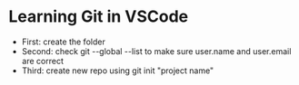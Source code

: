 # Learning Git in VSCode

- First: create the folder
- Second: check git --global --list to make sure user.name and user.email are correct 
- Third: create new repo using git init "project name"